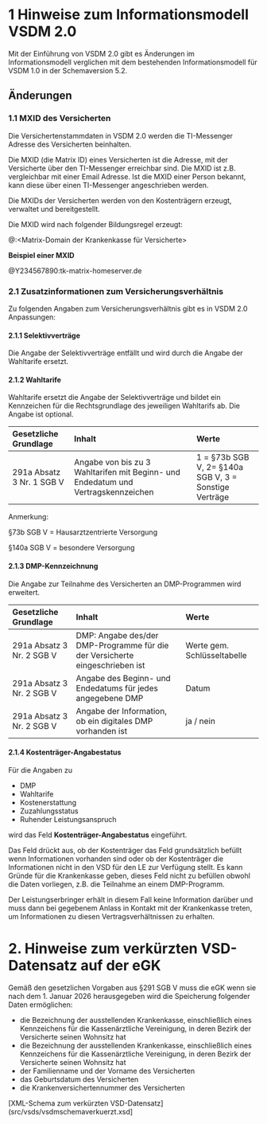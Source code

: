# 1 Hinweise zum Informationsmodell VSDM 2.0

Mit der Einführung von VSDM 2.0 gibt es Änderungen im Informationsmodell verglichen mit dem bestehenden Informationsmodell für VSDM 1.0 in der Schemaversion 5.2.

## Änderungen

### 1.1 MXID des Versicherten

Die Versichertenstammdaten in VSDM 2.0 werden die TI-Messenger Adresse des Versicherten beinhalten.

Die MXID (die Matrix ID) eines Versicherten ist die Adresse, mit der Versicherte über den TI-Messenger erreichbar sind. Die MXID ist z.B. vergleichbar mit einer Email Adresse. Ist die MXID einer Person bekannt, kann diese über einen TI-Messenger angeschrieben werden.

Die MXIDs der Versicherten werden von den Kostenträgern erzeugt, verwaltet und bereitgestellt. 

Die MXID wird nach folgender Bildungsregel erzeugt:

@<KVNR>:<Matrix-Domain der Krankenkasse für Versicherte>

**Beispiel einer MXID**

@Y234567890:tk-matrix-homeserver.de



### 2.1 Zusatzinformationen zum Versicherungsverhältnis

Zu folgenden Angaben zum Versicherungsverhältnis gibt es in VSDM 2.0 Anpassungen:

#### 2.1.1 Selektivverträge

Die Angabe der Selektivverträge entfällt und wird durch die Angabe der Wahltarife ersetzt.

#### 2.1.2 Wahltarife

Wahltarife ersetzt die Angabe der Selektivverträge und bildet ein Kennzeichen für die Rechtsgrundlage des jeweiligen Wahltarifs ab. Die Angabe ist optional.

| Gesetzliche Grundlage | Inhalt | Werte |
| :--------------------- | :------------------------------------ | :------|
| 291a Absatz 3 Nr. 1 SGB V | Angabe von bis zu 3 Wahltarifen mit Beginn- und Endedatum und Vertragskennzeichen | 1 = §73b SGB V, 2=  §140a SGB V, 3 = Sonstige Verträge |

Anmerkung:

§73b SGB V = Hausarztzentrierte Versorgung

§140a SGB V = besondere Versorgung


#### 2.1.3 DMP-Kennzeichnung

Die Angabe zur Teilnahme des Versicherten an DMP-Programmen wird erweitert.

| Gesetzliche Grundlage | Inhalt | Werte |
| :--------------------- | :------------------------------------ | :------|
| 291a Absatz 3 Nr. 2 SGB V | DMP: Angabe des/der DMP-Programme für die der Versicherte eingeschrieben ist |  Werte gem. Schlüsseltabelle |
| 291a Absatz 3 Nr. 2 SGB V | Angabe des Beginn- und Endedatums für jedes angegebene DMP  |  Datum  | 
| 291a Absatz 3 Nr. 2 SGB V | Angabe der Information, ob ein digitales DMP vorhanden ist  |  ja / nein  | 


#### 2.1.4 Kostenträger-Angabestatus

Für die Angaben zu
- DMP
- Wahltarife
- Kostenerstattung
- Zuzahlungsstatus
- Ruhender Leistungsanspruch

wird das Feld **Kostenträger-Angabestatus** eingeführt.

Das Feld drückt aus, ob der Kostenträger das Feld grundsätzlich befüllt wenn Informationen vorhanden sind oder ob der Kostenträger die Informationen nicht in den VSD für den LE zur Verfügung stellt.
Es kann Gründe für die Krankenkasse geben, dieses Feld nicht zu befüllen obwohl die Daten vorliegen, z.B. die Teilnahme an einem DMP-Programm. 

Der Leistungserbringer erhält in diesem Fall keine Information darüber und muss dann bei gegebenem Anlass in Kontakt mit der Krankenkasse treten, um Informationen zu diesen Vertragsverhältnissen zu erhalten.

# 2. Hinweise zum verkürzten VSD-Datensatz auf der eGK

Gemäß den gesetzlichen Vorgaben aus §291 SGB V muss die eGK wenn sie nach dem 1. Januar 2026 herausgegeben wird die Speicherung folgender Daten ermöglichen:

- die Bezeichnung der ausstellenden Krankenkasse, einschließlich eines Kennzeichens für die Kassenärztliche Vereinigung, in deren Bezirk der Versicherte seinen Wohnsitz hat
- die Bezeichnung der ausstellenden Krankenkasse, einschließlich eines Kennzeichens für die Kassenärztliche Vereinigung, in deren Bezirk der Versicherte seinen Wohnsitz hat
- der Familienname und der Vorname des Versicherten
- das Geburtsdatum des Versicherten
- die Krankenversichertennummer des Versicherten
  

[XML-Schema zum verkürzten VSD-Datensatz](src/vsds/vsdmschemaverkuerzt.xsd]

